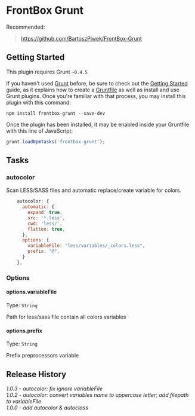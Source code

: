 # FrontBox Grunt

Recommended:

> https://github.com/BartoszPiwek/FrontBox-Grunt

## Getting Started
This plugin requires Grunt `~0.4.5`

If you haven't used [Grunt](http://gruntjs.com/) before, be sure to check out the [Getting Started](http://gruntjs.com/getting-started) guide, as it explains how to create a [Gruntfile](http://gruntjs.com/sample-gruntfile) as well as install and use Grunt plugins. Once you're familiar with that process, you may install this plugin with this command:

```shell
npm install frontbox-grunt --save-dev
```

Once the plugin has been installed, it may be enabled inside your Gruntfile with this line of JavaScript:

```js
grunt.loadNpmTasks('frontbox-grunt');
```

## Tasks

### autocolor
Scan LESS/SASS files and automatic replace/create variable for colors.

```js
    autocolor: {
      automatic: {
        expand: true,
        src: '*.less',
        cwd: 'less/',
        flatten: true,
      },
      options: {
        variableFile: "less/variables/_colors.less",
        prefix: "@",
      }
    },
```

### Options

#### options.variableFile
Type: `String`

Path for less/sass file contain all colors variables

#### options.prefix
Type: `String`

Prefix preprocessors variable

## Release History
_1.0.3 - autocolor: fix ignore variableFile_
<br>
_1.0.2 - autocolor: convert variables name to uppercase letter; add filepath to variableFile_
<br>
_1.0.0 - add autocolor & autoclass_
